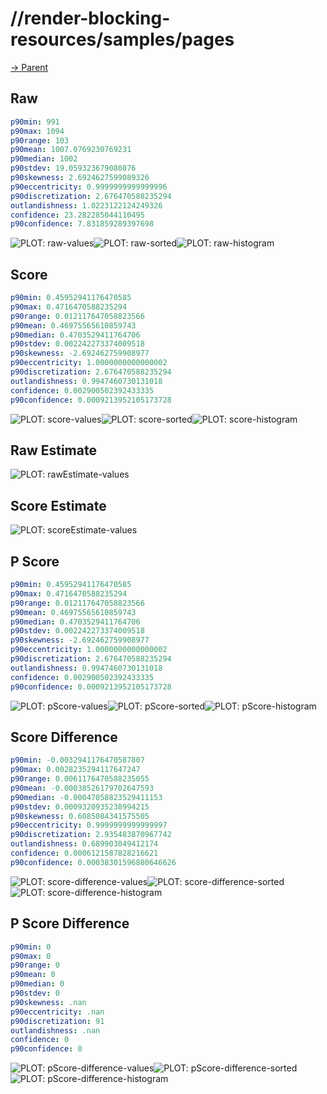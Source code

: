 
# //render-blocking-resources/samples/pages

[→ Parent](../..)


## Raw


```yaml
p90min: 991
p90max: 1094
p90range: 103
p90mean: 1007.0769230769231
p90median: 1002
p90stdev: 19.059323679080876
p90skewness: 2.6924627599089326
p90eccentricity: 0.9999999999999996
p90discretization: 2.676470588235294
outlandishness: 1.0223122124249326
confidence: 23.282285044110495
p90confidence: 7.831859289397698

```

![PLOT: raw-values](./raw/values.svg)![PLOT: raw-sorted](./raw/sorted.svg)![PLOT: raw-histogram](./raw/histogram.svg)
## Score


```yaml
p90min: 0.45952941176470585
p90max: 0.4716470588235294
p90range: 0.012117647058823566
p90mean: 0.46975565610859743
p90median: 0.4703529411764706
p90stdev: 0.002242273374009518
p90skewness: -2.692462759908977
p90eccentricity: 1.0000000000000002
p90discretization: 2.676470588235294
outlandishness: 0.9947460730131018
confidence: 0.002900502392433335
p90confidence: 0.0009213952105173728

```

![PLOT: score-values](./score/values.svg)![PLOT: score-sorted](./score/sorted.svg)![PLOT: score-histogram](./score/histogram.svg)
## Raw Estimate

![PLOT: rawEstimate-values](./rawEstimate/values.svg)
## Score Estimate

![PLOT: scoreEstimate-values](./scoreEstimate/values.svg)
## P Score


```yaml
p90min: 0.45952941176470585
p90max: 0.4716470588235294
p90range: 0.012117647058823566
p90mean: 0.46975565610859743
p90median: 0.4703529411764706
p90stdev: 0.002242273374009518
p90skewness: -2.692462759908977
p90eccentricity: 1.0000000000000002
p90discretization: 2.676470588235294
outlandishness: 0.9947460730131018
confidence: 0.002900502392433335
p90confidence: 0.0009213952105173728

```

![PLOT: pScore-values](./pScore/values.svg)![PLOT: pScore-sorted](./pScore/sorted.svg)![PLOT: pScore-histogram](./pScore/histogram.svg)
## Score Difference


```yaml
p90min: -0.0032941176470587807
p90max: 0.0028235294117647247
p90range: 0.0061176470588235055
p90mean: -0.00038526179702647593
p90median: -0.00047058823529411153
p90stdev: 0.0009320935238994215
p90skewness: 0.6085084341575505
p90eccentricity: 0.9999999999999997
p90discretization: 2.935483870967742
outlandishness: 0.689903049412174
confidence: 0.0006121587828216621
p90confidence: 0.00038301596880646626

```

![PLOT: score-difference-values](./score-difference/values.svg)![PLOT: score-difference-sorted](./score-difference/sorted.svg)![PLOT: score-difference-histogram](./score-difference/histogram.svg)
## P Score Difference


```yaml
p90min: 0
p90max: 0
p90range: 0
p90mean: 0
p90median: 0
p90stdev: 0
p90skewness: .nan
p90eccentricity: .nan
p90discretization: 91
outlandishness: .nan
confidence: 0
p90confidence: 0

```

![PLOT: pScore-difference-values](./pScore-difference/values.svg)![PLOT: pScore-difference-sorted](./pScore-difference/sorted.svg)![PLOT: pScore-difference-histogram](./pScore-difference/histogram.svg)